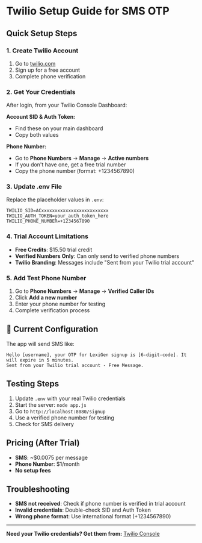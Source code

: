 # Twilio Setup Guide for SMS OTP

## Quick Setup Steps

### 1. **Create Twilio Account**
1. Go to [twilio.com](https://www.twilio.com)
2. Sign up for a free account
3. Complete phone verification

### 2. **Get Your Credentials**
After login, from your Twilio Console Dashboard:

**Account SID & Auth Token:**
- Find these on your main dashboard
- Copy both values

**Phone Number:**
- Go to **Phone Numbers** → **Manage** → **Active numbers**
- If you don't have one, get a free trial number
- Copy the phone number (format: +1234567890)

### 3. **Update .env File**
Replace the placeholder values in `.env`:

```env
TWILIO_SID=ACxxxxxxxxxxxxxxxxxxxxxxxxx
TWILIO_AUTH_TOKEN=your_auth_token_here
TWILIO_PHONE_NUMBER=+1234567890
```

### 4. **Trial Account Limitations**
- **Free Credits**: $15.50 trial credit
- **Verified Numbers Only**: Can only send to verified phone numbers
- **Twilio Branding**: Messages include "Sent from your Twilio trial account"

### 5. **Add Test Phone Number**
1. Go to **Phone Numbers** → **Manage** → **Verified Caller IDs**
2. Click **Add a new number**
3. Enter your phone number for testing
4. Complete verification process

## 🔧 **Current Configuration**

The app will send SMS like:
```
Hello [username], your OTP for LexiGen signup is [6-digit-code]. It will expire in 5 minutes.
Sent from your Twilio trial account - Free Message.
```

##  **Testing Steps**

1. Update `.env` with your real Twilio credentials
2. Start the server: `node app.js`
3. Go to `http://localhost:8080/signup`
4. Use a verified phone number for testing
5. Check for SMS delivery

##  **Pricing** (After Trial)
- **SMS**: ~$0.0075 per message
- **Phone Number**: $1/month
- **No setup fees**

##  **Troubleshooting**
- **SMS not received**: Check if phone number is verified in trial account
- **Invalid credentials**: Double-check SID and Auth Token
- **Wrong phone format**: Use international format (+1234567890)

---
**Need your Twilio credentials? Get them from:** [Twilio Console](https://console.twilio.com)